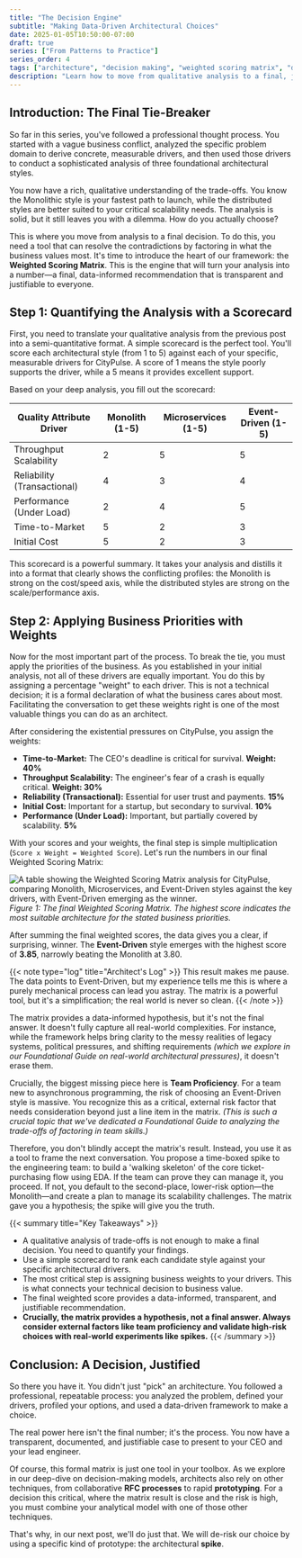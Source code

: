 ```yaml
---
title: "The Decision Engine"
subtitle: "Making Data-Driven Architectural Choices"
date: 2025-01-05T10:50:00-07:00
draft: true
series: ["From Patterns to Practice"]
series_order: 4
tags: ["architecture", "decision making", "weighted scoring matrix", "data-driven", "business priorities", "architectural analysis"]
description: "Learn how to move from qualitative analysis to a final, justifiable, and data-informed architectural decision using a Weighted Scoring Matrix to factor in business priorities."
---
```


## Introduction: The Final Tie-Breaker

So far in this series, you've followed a professional thought process. You started with a vague business conflict, analyzed the specific problem domain to derive concrete, measurable drivers, and then used those drivers to conduct a sophisticated analysis of three foundational architectural styles.

You now have a rich, qualitative understanding of the trade-offs. You know the Monolithic style is your fastest path to launch, while the distributed styles are better suited to your critical scalability needs. The analysis is solid, but it still leaves you with a dilemma. How do you actually choose?

This is where you move from analysis to a final decision. To do this, you need a tool that can resolve the contradictions by factoring in what the business values most. It's time to introduce the heart of our framework: the **Weighted Scoring Matrix**. This is the engine that will turn your analysis into a number—a final, data-informed recommendation that is transparent and justifiable to everyone.

## Step 1: Quantifying the Analysis with a Scorecard

First, you need to translate your qualitative analysis from the previous post into a semi-quantitative format. A simple scorecard is the perfect tool. You'll score each architectural style (from 1 to 5) against each of your specific, measurable drivers for CityPulse. A score of 1 means the style poorly supports the driver, while a 5 means it provides excellent support.

Based on your deep analysis, you fill out the scorecard:

| Quality Attribute Driver | Monolith (1-5) | Microservices (1-5) | Event-Driven (1-5) |
|---|---|---|---|
| Throughput Scalability | 2 | 5 | 5 |
| Reliability (Transactional) | 4 | 3 | 4 |
| Performance (Under Load) | 2 | 4 | 5 |
| Time-to-Market | 5 | 2 | 3 |
| Initial Cost | 5 | 2 | 3 |

This scorecard is a powerful summary. It takes your analysis and distills it into a format that clearly shows the conflicting profiles: the Monolith is strong on the cost/speed axis, while the distributed styles are strong on the scale/performance axis.

## Step 2: Applying Business Priorities with Weights

Now for the most important part of the process. To break the tie, you must apply the priorities of the business. As you established in your initial analysis, not all of these drivers are equally important. You do this by assigning a percentage "weight" to each driver. This is not a technical decision; it is a formal declaration of what the business cares about most. Facilitating the conversation to get these weights right is one of the most valuable things you can do as an architect.

After considering the existential pressures on CityPulse, you assign the weights:

* **Time-to-Market:** The CEO's deadline is critical for survival. **Weight: 40%**
* **Throughput Scalability:** The engineer's fear of a crash is equally critical. **Weight: 30%**
* **Reliability (Transactional):** Essential for user trust and payments. **15%**
* **Initial Cost:** Important for a startup, but secondary to survival. **10%**
* **Performance (Under Load):** Important, but partially covered by scalability. **5%**

With your scores and your weights, the final step is simple multiplication (`Score x Weight = Weighted Score`). Let's run the numbers in our final Weighted Scoring Matrix:

![A table showing the Weighted Scoring Matrix analysis for CityPulse, comparing Monolith, Microservices, and Event-Driven styles against the key drivers, with Event-Driven emerging as the winner.](images/06-weighted-scoring-matrix.png)
*Figure 1: The final Weighted Scoring Matrix. The highest score indicates the most suitable architecture for the stated business priorities.*

After summing the final weighted scores, the data gives you a clear, if surprising, winner. The **Event-Driven** style emerges with the highest score of **3.85**, narrowly beating the Monolith at 3.80.

{{< note type="log" title="Architect's Log" >}}
This result makes me pause. The data points to Event-Driven, but my experience tells me this is where a purely mechanical process can lead you astray. The matrix is a powerful tool, but it's a simplification; the real world is never so clean.
{{< /note >}}

The matrix provides a data-informed hypothesis, but it's not the final answer. It doesn't fully capture all real-world complexities. For instance, while the framework helps bring clarity to the messy realities of legacy systems, political pressures, and shifting requirements *(which we explore in our Foundational Guide on real-world architectural pressures)*, it doesn't erase them.

Crucially, the biggest missing piece here is **Team Proficiency**. For a team new to asynchronous programming, the risk of choosing an Event-Driven style is massive. You recognize this as a critical, external risk factor that needs consideration beyond just a line item in the matrix. *(This is such a crucial topic that we've dedicated a Foundational Guide to analyzing the trade-offs of factoring in team skills.)*

Therefore, you don't blindly accept the matrix's result. Instead, you use it as a tool to frame the next conversation. You propose a time-boxed spike to the engineering team: to build a 'walking skeleton' of the core ticket-purchasing flow using EDA. If the team can prove they can manage it, you proceed. If not, you default to the second-place, lower-risk option—the Monolith—and create a plan to manage its scalability challenges. The matrix gave you a hypothesis; the spike will give you the truth.

{{< summary title="Key Takeaways" >}}
*   A qualitative analysis of trade-offs is not enough to make a final decision. You need to quantify your findings.
*   Use a simple scorecard to rank each candidate style against your specific architectural drivers.
*   The most critical step is assigning business weights to your drivers. This is what connects your technical decision to business value.
*   The final weighted score provides a data-informed, transparent, and justifiable recommendation.
*   **Crucially, the matrix provides a hypothesis, not a final answer. Always consider external factors like team proficiency and validate high-risk choices with real-world experiments like spikes.**
{{< /summary >}}
## Conclusion: A Decision, Justified

So there you have it. You didn't just "pick" an architecture. You followed a professional, repeatable process: you analyzed the problem, defined your drivers, profiled your options, and used a data-driven framework to make a choice.

The real power here isn't the final number; it's the process. You now have a transparent, documented, and justifiable case to present to your CEO and your lead engineer.

Of course, this formal matrix is just one tool in your toolbox. As we explore in our deep-dive on decision-making models, architects also rely on other techniques, from collaborative **RFC processes** to rapid **prototyping**. For a decision this critical, where the matrix result is close and the risk is high, you must combine your analytical model with one of those other techniques.

That's why, in our next post, we'll do just that. We will de-risk our choice by using a specific kind of prototype: the architectural **spike**.